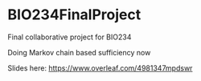 # BIO234FinalProject
Final collaborative project for BIO234

Doing Markov chain based sufficiency now

Slides here: https://www.overleaf.com/4981347mpdswr
